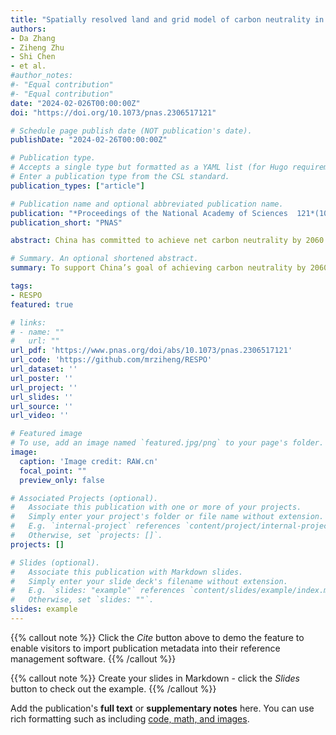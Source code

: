 ```yaml
---
title: "Spatially resolved land and grid model of carbon neutrality in China"
authors:
- Da Zhang
- Ziheng Zhu
- Shi Chen
- et al.
#author_notes:
#- "Equal contribution"
#- "Equal contribution"
date: "2024-02-026T00:00:00Z"
doi: "https://doi.org/10.1073/pnas.2306517121"

# Schedule page publish date (NOT publication's date).
publishDate: "2024-02-26T00:00:00Z"

# Publication type.
# Accepts a single type but formatted as a YAML list (for Hugo requirements).
# Enter a publication type from the CSL standard.
publication_types: ["article"]

# Publication name and optional abbreviated publication name.
publication: "*Proceedings of the National Academy of Sciences  121*(10)"
publication_short: "PNAS"

abstract: China has committed to achieve net carbon neutrality by 2060 to combat global climate change, which will require unprecedented deployment of negative emissions technologies, renewable energies (RE), and complementary infrastructure. At terawatt-scale deployment, land use limitations interact with operational and economic features of power systems. To address this, we developed a spatially resolved resource assessment and power systems planning optimization that models a full year of power system operations, sub-provincial RE siting criteria, and transmission connections. Our modeling results show that wind and solar must be expanded to 2,000 to 3,900 GW each, with one plausible pathway leading to 300 GW/yr combined annual additions in 2046 to 2060, a three-fold increase from today. Over 80% of solar and 55% of wind is constructed within 100 km of major load centers when accounting for current policies regarding land use. Large-scale low-carbon systems must balance key trade-offs in land use, RE resource quality, grid integration, and costs. Under more restrictive RE siting policies, at least 740 GW of distributed solar would become economically feasible in regions with high demand, where utility-scale deployment is limited by competition with agricultural land. Effective planning and policy formulation are necessary to achieve China’s climate goals.

# Summary. An optional shortened abstract.
summary: To support China’s goal of achieving carbon neutrality by 2060, we find that 2 to 4 terawatts are needed each for wind and solar power, eight to ten times its 2022 installations. A highly spatially resolved model reflecting key trade-offs in land availability per current government policies and grid integration shows that 80% of solar and 55% of wind should be constructed within 100 km of major load centers. The model also suggests that terawatt-level energy storage should be deployed from scratch, and ultra-high voltage inter-provincial transmission should double/triple its current size to ensure sufficient power supply. When land use is subject to even tighter policy restrictions, at least 25% of solar power should be distributed generation.

tags:
- RESPO
featured: true

# links:
# - name: ""
#   url: ""
url_pdf: 'https://www.pnas.org/doi/abs/10.1073/pnas.2306517121'
url_code: 'https://github.com/mrziheng/RESPO'
url_dataset: ''
url_poster: ''
url_project: ''
url_slides: ''
url_source: ''
url_video: ''

# Featured image
# To use, add an image named `featured.jpg/png` to your page's folder. 
image:
  caption: 'Image credit: RAW.cn'
  focal_point: ""
  preview_only: false

# Associated Projects (optional).
#   Associate this publication with one or more of your projects.
#   Simply enter your project's folder or file name without extension.
#   E.g. `internal-project` references `content/project/internal-project/index.md`.
#   Otherwise, set `projects: []`.
projects: []

# Slides (optional).
#   Associate this publication with Markdown slides.
#   Simply enter your slide deck's filename without extension.
#   E.g. `slides: "example"` references `content/slides/example/index.md`.
#   Otherwise, set `slides: ""`.
slides: example
---
```


{{% callout note %}}
Click the *Cite* button above to demo the feature to enable visitors to import publication metadata into their reference management software.
{{% /callout %}}

{{% callout note %}}
Create your slides in Markdown - click the *Slides* button to check out the example.
{{% /callout %}}

Add the publication's **full text** or **supplementary notes** here. You can use rich formatting such as including [code, math, and images](https://docs.hugoblox.com/content/writing-markdown-latex/).
